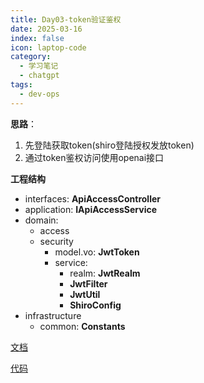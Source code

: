 ```yaml
---
title: Day03-token验证鉴权
date: 2025-03-16
index: false
icon: laptop-code
category:
  - 学习笔记
  - chatgpt
tags:
  - dev-ops
---
```


**思路**：
1. 先登陆获取token(shiro登陆授权发放token)
2. 通过token鉴权访问使用openai接口

**工程结构**
- interfaces: **ApiAccessController**
- application: **IApiAccessService**
- domain:
  - access
  - security
    - model.vo: **JwtToken**
    - service:
      - realm: **JwtRealm**
      - **JwtFilter**
      - **JwtUtil**
      - **ShiroConfig**
- infrastructure
  - common: **Constants**

[文档](https://articles.zsxq.com/id_0843dvwa4j2i.html)

[代码](https://gitcode.net/KnowledgePlanet/chatgpt/chatgpt-api/-/blob/230502-xfg-api-proxy-auth/src/main/java/cn/bugstack/chatgpt/interfaces/ApiAccessController.java)
